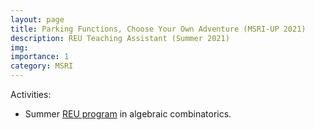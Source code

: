 ```yaml
---
layout: page
title: Parking Functions, Choose Your Own Adventure (MSRI-UP 2021)
description: REU Teaching Assistant (Summer 2021)
img: 
importance: 1
category: MSRI
---
```



<p>
Activities:
<ul style="list-style-type:disc;">
<li>
	Summer <a href="https://www.slmath.org/workshops/967">REU program</a> in algebraic combinatorics.
</li>
</ul>
</p>